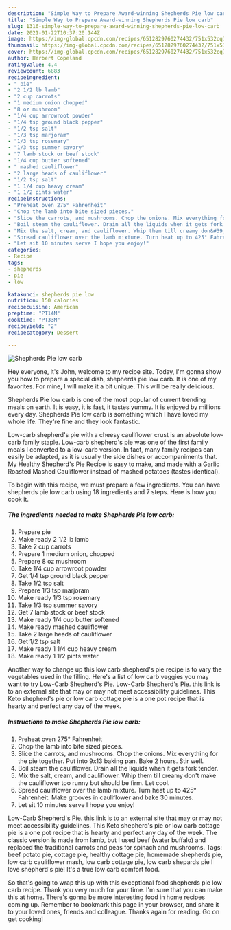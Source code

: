 ```yaml
---
description: "Simple Way to Prepare Award-winning Shepherds Pie low carb"
title: "Simple Way to Prepare Award-winning Shepherds Pie low carb"
slug: 1316-simple-way-to-prepare-award-winning-shepherds-pie-low-carb
date: 2021-01-22T10:37:20.144Z
image: https://img-global.cpcdn.com/recipes/6512829760274432/751x532cq70/shepherds-pie-low-carb-recipe-main-photo.jpg
thumbnail: https://img-global.cpcdn.com/recipes/6512829760274432/751x532cq70/shepherds-pie-low-carb-recipe-main-photo.jpg
cover: https://img-global.cpcdn.com/recipes/6512829760274432/751x532cq70/shepherds-pie-low-carb-recipe-main-photo.jpg
author: Herbert Copeland
ratingvalue: 4.4
reviewcount: 6883
recipeingredient:
- " pie"
- "2 1/2 lb lamb"
- "2 cup carrots"
- "1 medium onion chopped"
- "8 oz mushroom"
- "1/4 cup arrowroot powder"
- "1/4 tsp ground black pepper"
- "1/2 tsp salt"
- "1/3 tsp marjoram"
- "1/3 tsp rosemary"
- "1/3 tsp summer savory"
- "7 lamb stock or beef stock"
- "1/4 cup butter softened"
- " mashed cauliflower"
- "2 large heads of cauliflower"
- "1/2 tsp salt"
- "1 1/4 cup heavy cream"
- "1 1/2 pints water"
recipeinstructions:
- "Preheat oven 275° Fahrenheit"
- "Chop the lamb into bite sized pieces."
- "Slice the carrots, and mushrooms. Chop the onions. Mix everything for the pie together. Put into 9x13 baking pan. Bake 2 hours. Stir well."
- "Boil steam the cauliflower. Drain all the liquids when it gets fork tender."
- "Mix the salt, cream, and cauliflower. Whip them till creamy don&#39;t make the cauliflower too runny but should be firm. Let cool."
- "Spread cauliflower over the lamb mixture. Turn heat up to 425° Fahrenheit. Make grooves in cauliflower and bake 30 minutes."
- "Let sit 10 minutes serve I hope you enjoy!"
categories:
- Recipe
tags:
- shepherds
- pie
- low

katakunci: shepherds pie low 
nutrition: 150 calories
recipecuisine: American
preptime: "PT14M"
cooktime: "PT33M"
recipeyield: "2"
recipecategory: Dessert

---
```



![Shepherds Pie low carb](https://img-global.cpcdn.com/recipes/6512829760274432/751x532cq70/shepherds-pie-low-carb-recipe-main-photo.jpg)

Hey everyone, it's John, welcome to my recipe site. Today, I'm gonna show you how to prepare a special dish, shepherds pie low carb. It is one of my favorites. For mine, I will make it a bit unique. This will be really delicious.

Shepherds Pie low carb is one of the most popular of current trending meals on earth. It is easy, it is fast, it tastes yummy. It is enjoyed by millions every day. Shepherds Pie low carb is something which I have loved my whole life. They're fine and they look fantastic.

Low-carb shepherd&#39;s pie with a cheesy cauliflower crust is an absolute low-carb family staple. Low-carb shepherd&#39;s pie was one of the first family meals I converted to a low-carb version. In fact, many family recipes can easily be adapted, as it is usually the side dishes or accompaniments that. My Healthy Shepherd&#39;s Pie Recipe is easy to make, and made with a Garlic Roasted Mashed Cauliflower instead of mashed potatoes (tastes identical).


To begin with this recipe, we must prepare a few ingredients. You can have shepherds pie low carb using 18 ingredients and 7 steps. Here is how you cook it.

<!--inarticleads1-->

##### The ingredients needed to make Shepherds Pie low carb:

1. Prepare  pie
1. Make ready 2 1/2 lb lamb
1. Take 2 cup carrots
1. Prepare 1 medium onion, chopped
1. Prepare 8 oz mushroom
1. Take 1/4 cup arrowroot powder
1. Get 1/4 tsp ground black pepper
1. Take 1/2 tsp salt
1. Prepare 1/3 tsp marjoram
1. Make ready 1/3 tsp rosemary
1. Take 1/3 tsp summer savory
1. Get 7 lamb stock or beef stock
1. Make ready 1/4 cup butter softened
1. Make ready  mashed cauliflower
1. Take 2 large heads of cauliflower
1. Get 1/2 tsp salt
1. Make ready 1 1/4 cup heavy cream
1. Make ready 1 1/2 pints water


Another way to change up this low carb shepherd&#39;s pie recipe is to vary the vegetables used in the filling. Here&#39;s a list of low carb veggies you may want to try Low-Carb Shepherd&#39;s Pie. Low-Carb Shepherd&#39;s Pie. this link is to an external site that may or may not meet accessibility guidelines. This Keto shepherd&#39;s pie or low carb cottage pie is a one pot recipe that is hearty and perfect any day of the week. 

<!--inarticleads2-->

##### Instructions to make Shepherds Pie low carb:

1. Preheat oven 275° Fahrenheit
1. Chop the lamb into bite sized pieces.
1. Slice the carrots, and mushrooms. Chop the onions. Mix everything for the pie together. Put into 9x13 baking pan. Bake 2 hours. Stir well.
1. Boil steam the cauliflower. Drain all the liquids when it gets fork tender.
1. Mix the salt, cream, and cauliflower. Whip them till creamy don&#39;t make the cauliflower too runny but should be firm. Let cool.
1. Spread cauliflower over the lamb mixture. Turn heat up to 425° Fahrenheit. Make grooves in cauliflower and bake 30 minutes.
1. Let sit 10 minutes serve I hope you enjoy!


Low-Carb Shepherd&#39;s Pie. this link is to an external site that may or may not meet accessibility guidelines. This Keto shepherd&#39;s pie or low carb cottage pie is a one pot recipe that is hearty and perfect any day of the week. The classic version is made from lamb, but I used beef (water buffalo) and replaced the traditional carrots and peas for spinach and mushrooms. Tags: beef potato pie, cottage pie, healthy cottage pie, homemade shepherds pie, low carb cauliflower mash, low carb cottage pie, low carb shepards pie I love shepherd&#39;s pie! It&#39;s a true low carb comfort food. 

So that's going to wrap this up with this exceptional food shepherds pie low carb recipe. Thank you very much for your time. I'm sure that you can make this at home. There's gonna be more interesting food in home recipes coming up. Remember to bookmark this page in your browser, and share it to your loved ones, friends and colleague. Thanks again for reading. Go on get cooking!

